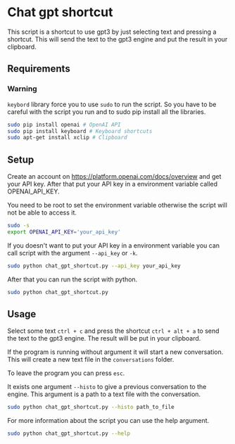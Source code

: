 # Chat gpt shortcut

This script is a shortcut to use gpt3 by just selecting text and pressing a shortcut.
This will send the text to the gpt3 engine and put the result in your clipboard.

## Requirements

### Warning

`keybord` library force you to use `sudo` to run the script.
So you have to be careful with the script you run and to sudo pip install all the libraries.

```bash
sudo pip install openai # OpenAI API
sudo pip install keyboard # Keyboard shortcuts
sudo apt-get install xclip # Clipboard
```

## Setup


Create an account on https://platform.openai.com/docs/overview and get your API key.
After that put your API key in a environment variable called OPENAI_API_KEY.

You need to be root to set the environment variable otherwise the script will not be able to access it.

```bash
sudo -s
export OPENAI_API_KEY='your_api_key'
```

If you doesn't want to put your API key in a environment variable you can call script with the argument `--api_key` or `-k`.

```bash
sudo python chat_gpt_shortcut.py --api_key your_api_key

```

After that you can run the script with python.

```bash
sudo python chat_gpt_shortcut.py
```

## Usage

Select some text `ctrl + c` and press the shortcut `ctrl + alt + a` to send the text to the gpt3 engine.
The result will be put in your clipboard.

If the program is running without argument it will start a new conversation.
This will create a new text file in the `conversations` folder.

To leave the program you can press `esc`.

It exists one argument `--histo` to give a previous conversation to the engine.
This argument is a path to a text file with the conversation.

```bash
sudo python chat_gpt_shortcut.py --histo path_to_file
```

For more information about the script you can use the help argument.

```bash
sudo python chat_gpt_shortcut.py --help
```